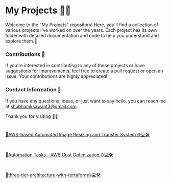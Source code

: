 # My Projects 👩‍💻
Welcome to the "My Projects" repository! Here, you'll find a collection of various projects I've worked on over the years. Each project has its own folder with detailed documentation and code to help you understand and explore them.🚀

### Contributions 🤝
If you're interested in contributing to any of these projects or have suggestions for improvements, feel free to create a pull request or open an issue. Your contributions are highly appreciated!

### Contact Information 📧
If you have any questions, ideas, or just want to say hello, you can reach me at shubhamksawant3@gmail.com.

Thank you for visiting 🙌🏼
#
[🚀AWS-based Automated Image Resizing and Transfer System 🌐💻🛠️ ](https://github.com/shubhamksawant/image-resizing-and-transfer-system)
#
[🚀Automation Tasks - AWS Cost Optimization 🌐💻🛠️](https://github.com/shubhamksawant/aws-cost-optimization)
#
[🚀three-tier-architecture-with-terraform🌐💻🛠️](https://github.com/shubhamksawant/three-tier-architecture-with-terraform)


